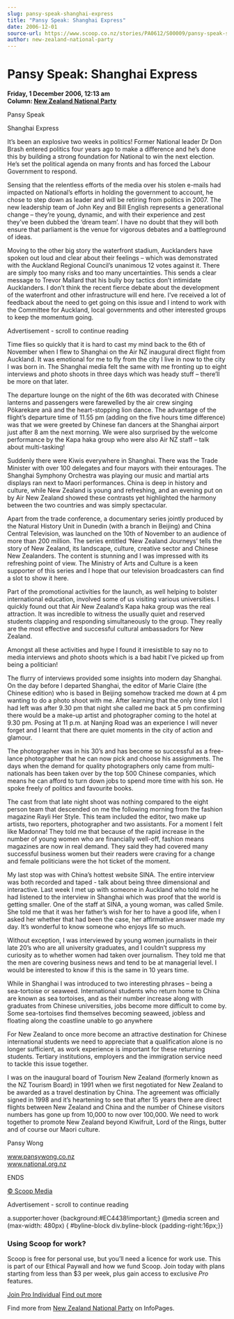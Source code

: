 ```yaml
---
slug: pansy-speak-shanghai-express
title: "Pansy Speak: Shanghai Express"
date: 2006-12-01
source-url: https://www.scoop.co.nz/stories/PA0612/S00009/pansy-speak-shanghai-express.htm
author: new-zealand-national-party
---
```

Pansy Speak: Shanghai Express
=============================

**Friday, 1 December 2006, 12:13 am**  
**Column: [New Zealand National Party](https://info.scoop.co.nz/New_Zealand_National_Party)**

Pansy Speak

Shanghai Express

It’s been an explosive two weeks in politics! Former National leader Dr Don Brash entered politics four years ago to make a difference and he’s done this by building a strong foundation for National to win the next election. He’s set the political agenda on many fronts and has forced the Labour Government to respond.

Sensing that the relentless efforts of the media over his stolen e-mails had impacted on National’s efforts in holding the government to account, he chose to step down as leader and will be retiring from politics in 2007. The new leadership team of John Key and Bill English represents a generational change – they’re young, dynamic, and with their experience and zest they’ve been dubbed the ‘dream team’. I have no doubt that they will both ensure that parliament is the venue for vigorous debates and a battleground of ideas.

Moving to the other big story the waterfront stadium, Aucklanders have spoken out loud and clear about their feelings – which was demonstrated with the Auckland Regional Council’s unanimous 12 votes against it. There are simply too many risks and too many uncertainties. This sends a clear message to Trevor Mallard that his bully boy tactics don’t intimidate Aucklanders. I don’t think the recent fierce debate about the development of the waterfront and other infrastructure will end here. I’ve received a lot of feedback about the need to get going on this issue and I intend to work with the Committee for Auckland, local governments and other interested groups to keep the momentum going.

Advertisement - scroll to continue reading





Time flies so quickly that it is hard to cast my mind back to the 6th of November when I flew to Shanghai on the Air NZ inaugural direct flight from Auckland. It was emotional for me to fly from the city I live in now to the city I was born in. The Shanghai media felt the same with me fronting up to eight interviews and photo shoots in three days which was heady stuff – there’ll be more on that later.

The departure lounge on the night of the 6th was decorated with Chinese lanterns and passengers were farewelled by the air crew singing Pökarekare anä and the heart-stopping lion dance. The advantage of the flight’s departure time of 11.55 pm (adding on the five hours time difference) was that we were greeted by Chinese fan dancers at the Shanghai airport just after 8 am the next morning. We were also surprised by the welcome performance by the Kapa haka group who were also Air NZ staff – talk about multi-tasking!

Suddenly there were Kiwis everywhere in Shanghai. There was the Trade Minister with over 100 delegates and four mayors with their entourages. The Shanghai Symphony Orchestra was playing our music and martial arts displays ran next to Maori performances. China is deep in history and culture, while New Zealand is young and refreshing, and an evening put on by Air New Zealand showed these contrasts yet highlighted the harmony between the two countries and was simply spectacular.

Apart from the trade conference, a documentary series jointly produced by the Natural History Unit in Dunedin (with a branch in Beijing) and China Central Television, was launched on the 10th of November to an audience of more than 200 million. The series entitled ‘New Zealand Journeys’ tells the story of New Zealand, its landscape, culture, creative sector and Chinese New Zealanders. The content is stunning and I was impressed with its refreshing point of view. The Ministry of Arts and Culture is a keen supporter of this series and I hope that our television broadcasters can find a slot to show it here.

Part of the promotional activities for the launch, as well helping to bolster international education, involved some of us visiting various universities. I quickly found out that Air New Zealand’s Kapa haka group was the real attraction. It was incredible to witness the usually quiet and reserved students clapping and responding simultaneously to the group. They really are the most effective and successful cultural ambassadors for New Zealand.

Amongst all these activities and hype I found it irresistible to say no to media interviews and photo shoots which is a bad habit I’ve picked up from being a politician!

The flurry of interviews provided some insights into modern day Shanghai. On the day before I departed Shanghai, the editor of Marie Claire (the Chinese edition) who is based in Beijing somehow tracked me down at 4 pm wanting to do a photo shoot with me. After learning that the only time slot I had left was after 9.30 pm that night she called me back at 5 pm confirming there would be a make-up artist and photographer coming to the hotel at 9.30 pm. Posing at 11 p.m. at Nanjing Road was an experience I will never forget and I learnt that there are quiet moments in the city of action and glamour.

The photographer was in his 30’s and has become so successful as a free-lance photographer that he can now pick and choose his assignments. The days when the demand for quality photographers only came from multi-nationals has been taken over by the top 500 Chinese companies, which means he can afford to turn down jobs to spend more time with his son. He spoke freely of politics and favourite books.

The cast from that late night shoot was nothing compared to the eight person team that descended on me the following morning from the fashion magazine Rayli Her Style. This team included the editor, two make up artists, two reporters, photographer and two assistants. For a moment I felt like Madonna! They told me that because of the rapid increase in the number of young women who are financially well-off, fashion means magazines are now in real demand. They said they had covered many successful business women but their readers were craving for a change and female politicians were the hot ticket of the moment.

My last stop was with China’s hottest website SINA. The entire interview was both recorded and taped - talk about being three dimensional and interactive. Last week I met up with someone in Auckland who told me he had listened to the interview in Shanghai which was proof that the world is getting smaller. One of the staff at SINA, a young woman, was called Smile. She told me that it was her father’s wish for her to have a good life, when I asked her whether that had been the case, her affirmative answer made my day. It’s wonderful to know someone who enjoys life so much.

Without exception, I was interviewed by young women journalists in their late 20’s who are all university graduates, and I couldn’t suppress my curiosity as to whether women had taken over journalism. They told me that the men are covering business news and tend to be at managerial level. I would be interested to know if this is the same in 10 years time.

While in Shanghai I was introduced to two interesting phrases – being a sea-tortoise or seaweed. International students who return home to China are known as sea tortoises, and as their number increase along with graduates from Chinese universities, jobs become more difficult to come by. Some sea-tortoises find themselves becoming seaweed, jobless and floating along the coastline unable to go anywhere

For New Zealand to once more become an attractive destination for Chinese international students we need to appreciate that a qualification alone is no longer sufficient, as work experience is important for these returning students. Tertiary institutions, employers and the immigration service need to tackle this issue together.

I was on the inaugural board of Tourism New Zealand (formerly known as the NZ Tourism Board) in 1991 when we first negotiated for New Zealand to be awarded as a travel destination by China. The agreement was officially signed in 1998 and it’s heartening to see that after 15 years there are direct flights between New Zealand and China and the number of Chinese visitors numbers has gone up from 10,000 to now over 100,000. We need to work together to promote New Zealand beyond Kiwifruit, Lord of the Rings, butter and of course our Maori culture.

  
Pansy Wong

www.pansywong.co.nz  
www.national.org.nz

  
ENDS

[© Scoop Media](http://www.scoop.co.nz/about/terms.html)  

Advertisement - scroll to continue reading



a.supporter:hover {background:#EC4438!important;} @media screen and (max-width: 480px) { #byline-block div.byline-block {padding-right:16px;}}

### Using Scoop for work?

Scoop is free for personal use, but you’ll need a licence for work use. This is part of our Ethical Paywall and how we fund Scoop. Join today with plans starting from less than $3 per week, plus gain access to exclusive _Pro_ features.  
  
[Join Pro Individual](https://pro.scoop.co.nz/Individual/?from=ProIn24) [Find out more](https://pro.scoop.co.nz/using-scoop-for-work/?from=ProIn24)

Find more from [New Zealand National Party](https://info.scoop.co.nz/New_Zealand_National_Party) on InfoPages.
